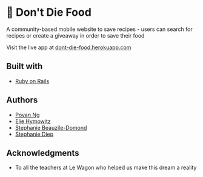 <h1>🥑 Don't Die Food</h1>
<p>A community-based mobile website to save recipes - users can search for recipes or create a giveaway in order to save their food</p>
<p>Visit the live app at <a href="www.dont-die-food.herokuapp.com">dont-die-food.herokuapp.com</a></p>

<h2>Built with</h2>
<ul>
  <li><a href="https://rubyonrails.org/">Ruby on Rails</a></li>
</ul>

<h2>Authors</h2>
<ul>
  <li><a href="https://github.com/popopong">Poyan Ng</a></li>
  <li><a href="https://github.com/ehymowitz">Elie Hymowitz</a></li>
  <li><a href="https://github.com/stephaniebd">Stephanie Beauzile-Domond</a></li>
  <li><a href="https://github.com/sthyma">Stephanie Diep</a></li>
</ul>

<h2>Acknowledgments</h2>
<ul>
  <li>To all the teachers at Le Wagon who helped us make this dream a reality</li>
</ul>